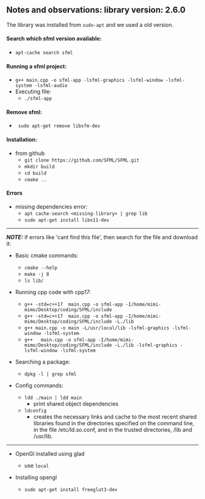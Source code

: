 ## Notes and observations: library version: 2.6.0
The library was installed from ```sudo-apt``` and we used a old version.
#### Search which sfml version available:

- ```apt-cache search sfml```

#### Running a sfml project:


- ```g++ main.cpp -o sfml-app -lsfml-graphics -lsfml-window -lsfml-system -lsfml-audio ```
- Executing file:
    - ```./sfml-app```
#### Remove sfml:

- ``` sudo apt-get remove libsfm-dev```

#### Installation:
- from github
    - ```git clone https://github.com/SFML/SFML.git```
    - ```mkdir build```
    - ```cd build```
    - ```cmake ..```
#### Errors
- missing dependencies error:
    - ```apt cache-search <missing-library> | grep lib```
    - ```sudo apt-get install libx11-dev```

---

**_NOTE:_** if errors like 'cant find this file', then search for the file and download it:
- Basic cmake commands:
    - ```cmake --help ```
    - ```make -j 8```
    - ```ls lib/```
- Running cpp code with cpp17:
    - ```g++ -std=c++17  main.cpp -o sfml-app -I/home/mimi-mimo/Desktop/coding/SFML/include```
    - ```g++ -std=c++17  main.cpp -o sfml-app -I/home/mimi-mimo/Desktop/coding/SFML/include -L./lib```
     - ```g++ main.cpp -o main -L/usr/local/lib -lsfml-graphics -lsfml-window -lsfml-system```
    - ```g++   main.cpp -o sfml-app -I/home/mimi-mimo/Desktop/coding/SFML/include -L./lib -lsfml-graphics -lsfml-window -lsfml-system```

- Searching a package:
    - ```dpkg -l | grep sfml```

- Config commands:
    - ```ldd ./main | ldd main```
        - print shared object dependencies
    - ```ldconfig```
        -  creates the necessary links and cache to the most recent shared libraries found in the directories specified on the command line, in the file /etc/ld.so.conf, and in the trusted directories,
       /lib and /usr/lib.       

---

- OpenGl installed using glad
    - use ```local```

- Installing opengl
    - ```sudo apt-get install freeglut3-dev```